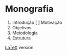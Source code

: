 # Monografia

1. Introdução
  [ ] Motivação
  2. Objetivos
  3. Metodologia
  4. Estrutura


[LaTeX](https://www.overleaf.com/read/mcshzjzjsdqb) version

